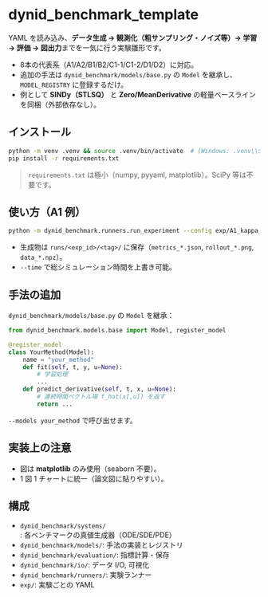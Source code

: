 # dynid_benchmark_template

YAML を読み込み、**データ生成 → 観測化（粗サンプリング・ノイズ等）→ 学習 → 評価 → 図出力**までを一気に行う実験雛形です。

- 8本の代表系（A1/A2/B1/B2/C1-1/C1-2/D1/D2）に対応。
- 追加の手法は `dynid_benchmark/models/base.py` の `Model` を継承し、`MODEL_REGISTRY` に登録するだけ。
- 例として **SINDy（STLSQ）** と **Zero/MeanDerivative** の軽量ベースラインを同梱（外部依存なし）。

## インストール

```bash
python -m venv .venv && source .venv/bin/activate  # (Windows: .venv\\Scripts\\activate)
pip install -r requirements.txt
```

> `requirements.txt` は極小（numpy, pyyaml, matplotlib）。SciPy 等は不要です。

## 使い方（A1 例）

```bash
python -m dynid_benchmark.runners.run_experiment --config exp/A1_kappa_sweep.yaml --models sindy_stlsq,zero --outdir runs
```

- 生成物は `runs/<exp_id>/<tag>/` に保存（`metrics_*.json`, `rollout_*.png`, `data_*.npz`）。
- `--time` で総シミュレーション時間を上書き可能。

## 手法の追加

`dynid_benchmark/models/base.py` の `Model` を継承：

```python
from dynid_benchmark.models.base import Model, register_model

@register_model
class YourMethod(Model):
    name = "your_method"
    def fit(self, t, y, u=None):
        # 学習処理
        ...
    def predict_derivative(self, t, x, u=None):
        # 連続時間ベクトル場 f_hat(x[,u]) を返す
        return ...
```

`--models your_method` で呼び出せます。

## 実装上の注意
- 図は **matplotlib** のみ使用（seaborn 不要）。
- 1 図 1 チャートに統一（論文図に貼りやすい）。

## 構成
- `dynid_benchmark/systems/`: 各ベンチマークの真値生成器（ODE/SDE/PDE）
- `dynid_benchmark/models/`: 手法の実装とレジストリ
- `dynid_benchmark/evaluation/`: 指標計算・保存
- `dynid_benchmark/io/`: データ I/O, 可視化
- `dynid_benchmark/runners/`: 実験ランナー
- `exp/`: 実験ごとの YAML
